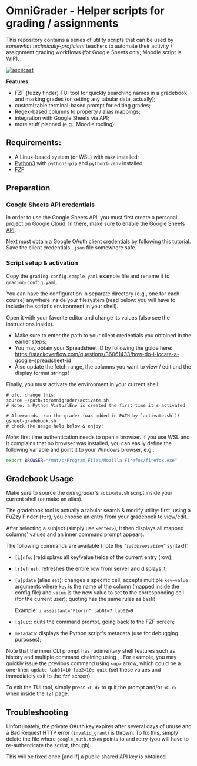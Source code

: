 # OmniGrader - Helper scripts for grading / assignments

This repository contains a series of utility scripts that can be used by
_somewhat technically-proficient_ teachers to automate their activity
/ assignment grading workflows (for Google Sheets only; Moodle script is WIP).

[![asciicast](https://asciinema.org/a/653842.svg)](https://asciinema.org/a/653842)

**Features:**

- FZF (fuzzy finder) TUI tool for quickly searching names in a gradebook and
  marking grades (or setting any tabular data, actually);
- customizable terminal-based prompt for editing grades;
- Regex-based columns to property / alias mappings;
- integration with Google Sheets via API;
- more stuff planned (e.g., Moodle tooling)!


## Requirements:

- A Linux-based system (or WSL) with `make` installed;
- [Python3](https://www.python.org/) with `python3-pip` and `python3-venv` installed;
- [FZF](https://github.com/junegunn/fzf)

## Preparation

### Google Sheets API credentials

In order to use the Google Sheets API, you must first create a personal project
on [Google Cloud](https://console.cloud.google.com/).
In there, make sure to enable the [Google Sheets API](https://console.cloud.google.com/apis/enableflow?apiid=sheets.googleapis.com).

Next must obtain a Google OAuth client credentials by [following this
tutorial](https://developers.google.com/workspace/guides/configure-oauth-consent).
Save the client credentials `.json` file somewhere safe.

### Script setup & activation

Copy the `grading-config.sample.yaml` example file and rename it to
`grading-config.yaml`.

You can have the configuration in separate directory (e.g., one for each course)
anywhere inside your filesystem (read below: you will have to include the script's
environment in your shell).

Open it with your favorite editor and change its values (also see the
instructions inside).

- Make sure to enter the path to your client credentials you obtained in the
earlier steps;
- You may obtain your Spreadsheet ID by following the guide here:
https://stackoverflow.com/questions/36061433/how-do-i-locate-a-google-spreadsheet-id
- Also update the fetch range, the columns you want to view / edit and the display
format strings!

Finally, you must activate the environment in your current shell:
```
# ofc, change this:
source ~/path/to/omnigrader/activate.sh
# Note: a Python VirtualEnv is created the first time it's activated

# Afterwards, run the grader (was added in PATH by `activate.sh`)!
gsheet-gradebook.sh
# check the usage help below & enjoy!
```

_Note:_ first time authentication needs to open a browser. If you use WSL and it
complains that no browser was installed, you can easily define the following
variable and point it to your Windows browser, e.g.:
```sh
export BROWSER="/mnt/c/Program Files/Mozilla Firefox/firefox.exe"
```

## Gradebook Usage

Make sure to source the _omnigrader_'s `activate.sh` script inside your current
shell (or make an alias).

The gradebook tool is actually a tabular search & modify utility: first, using
a FuZzy Finder (`fzf`), you choose an entry from your gradebook to view/edit.

After selecting a subject (simply use `<enter>`), it then displays all mapped
columns' values and an inner command prompt appears.

The following commands are available (note the _"`[a]bbreviation`"_ syntax!):

- `[i]nfo`: [re]displays all key/value fields of the current entry (row);
- `[r]efresh`: refreshes the entire row from server and displays it;
- `[u]pdate` (alias `set`): changes a specific cell; accepts multiple
  `key=value` arguments where `key` is the name of the column (mapped inside the
  config file) and `value` is the new value to set to the corresponding cell
  (for the current user); quoting has the same rules as `bash`!

  Example: `u assistant="Florin" lab01=7 lab02=9`

- `[q]uit`: quits the command prompt, going back to the FZF screen;
- `metadata`: displays the Python script's metadata (use for debugging
  purposes);

Note that the inner CLI prompt has rudimentary shell features such as history
and multiple command chaining using `;`. For example, you may quickly issue the
previous command using `<up>` arrow, which could be a one-liner: `update lab01=10
lab2=10; quit` (set these values and immediately exit to the `fzf` screen).

To exit the TUI tool, simply press `<C-d>` to quit the prompt and/or `<C-c>`
when inside the `fzf` page.

## Troubleshooting

Unfortunately, the private OAuth key expires after several days of unuse and a
Bad Request HTTP error (`invalid_grant`) is thrown.
To fix this, simply delete the file where `google_auth.token` points to and
retry (you will have to re-authenticate the script, though).

This will be fixed once [and if] a public shared API key is obtained.

